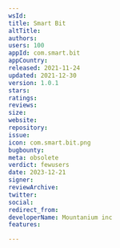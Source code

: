 ```yaml
---
wsId: 
title: Smart Bit
altTitle: 
authors: 
users: 100
appId: com.smart.bit
appCountry: 
released: 2021-11-24
updated: 2021-12-30
version: 1.0.1
stars: 
ratings: 
reviews: 
size: 
website: 
repository: 
issue: 
icon: com.smart.bit.png
bugbounty: 
meta: obsolete
verdict: fewusers
date: 2023-12-21
signer: 
reviewArchive: 
twitter: 
social: 
redirect_from: 
developerName: Mountanium inc
features: 

---
```


